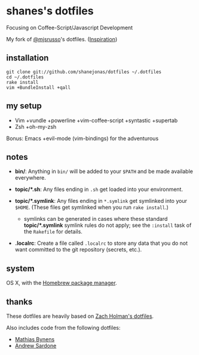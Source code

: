 shanes's dotfiles
==================
Focusing on Coffee-Script/Javascript Development

My fork of [@mjsrusso](http://github.com/mjrusso)'s dotfiles. ([Inspiration](http://zachholman.com/2010/08/dotfiles-are-meant-to-be-forked/))

installation
------------

    git clone git://github.com/shanejonas/dotfiles ~/.dotfiles
    cd ~/.dotfiles
    rake install
    vim +BundleInstall +qall

my setup
--------
- Vim +vundle +powerline +vim-coffee-script +syntastic +supertab
- Zsh +oh-my-zsh

Bonus: Emacs +evil-mode (vim-bindings) for the adventurous

notes
-----

- **bin/**: Anything in `bin/` will be added to your `$PATH` and be made
  available everywhere.

- **topic/\*.sh**: Any files ending in `.sh` get loaded into your environment.

- **topic/\*.symlink**: Any files ending in `*.symlink` get symlinked into
  your `$HOME`. (These files get symlinked when you run `rake install`.)

  - symlinks can be generated in cases where these standard **topic/\*.symlink**
  symlink rules do not apply; see the `:install` task of the `Rakefile` for details.

- **.localrc**: Create a file called `.localrc` to store any data that you do
  not want committed to the git repository (secrets, etc.).

system
------

OS X, with the [Homebrew package manager](http://mxcl.github.com/homebrew/).

thanks
------

These dotfiles are heavily based on [Zach Holman's dotfiles](https://github.com/holman/dotfiles).

Also includes code from the following dotfiles:

- [Mathias Bynens](https://github.com/mathiasbynens/dotfiles)
- [Andrew Sardone](https://github.com/andrewsardone/dotfiles)
